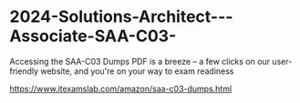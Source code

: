 # 2024-Solutions-Architect---Associate-SAA-C03-
Accessing the SAA-C03 Dumps PDF is a breeze – a few clicks on our user-friendly website, and you're on your way to exam readiness

https://www.itexamslab.com/amazon/saa-c03-dumps.html
